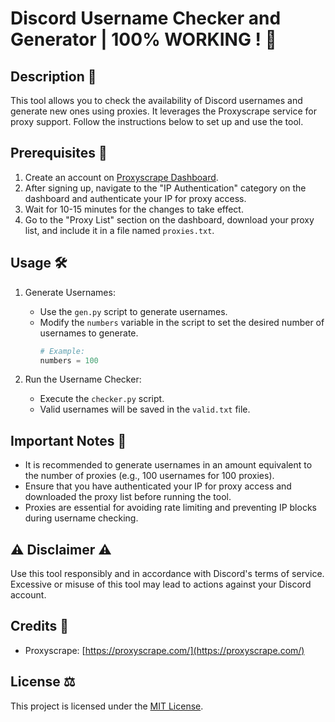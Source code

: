 # Discord Username Checker and Generator | 100% WORKING ! 👑

## Description 📜

This tool allows you to check the availability of Discord usernames and generate new ones using proxies. It leverages the Proxyscrape service for proxy support. Follow the instructions below to set up and use the tool.

## Prerequisites 📁 

1. Create an account on [Proxyscrape Dashboard](https://dashboard.proxyscrape.com/sign-up).
2. After signing up, navigate to the "IP Authentication" category on the dashboard and authenticate your IP for proxy access.
3. Wait for 10-15 minutes for the changes to take effect.
4. Go to the "Proxy List" section on the dashboard, download your proxy list, and include it in a file named `proxies.txt`.

## Usage 🛠️

1. Generate Usernames:
   - Use the `gen.py` script to generate usernames.
   - Modify the `numbers` variable in the script to set the desired number of usernames to generate.
     ```python
     # Example:
     numbers = 100
     ```

2. Run the Username Checker:
   - Execute the `checker.py` script.
   - Valid usernames will be saved in the `valid.txt` file.

## Important Notes 📝 

- It is recommended to generate usernames in an amount equivalent to the number of proxies (e.g., 100 usernames for 100 proxies).
- Ensure that you have authenticated your IP for proxy access and downloaded the proxy list before running the tool.
- Proxies are essential for avoiding rate limiting and preventing IP blocks during username checking.

## ⚠️ Disclaimer ⚠️

Use this tool responsibly and in accordance with Discord's terms of service. Excessive or misuse of this tool may lead to actions against your Discord account.

## Credits 👤

- Proxyscrape: [https://proxyscrape.com/](https://proxyscrape.com/)

## License ⚖️

This project is licensed under the [MIT License](LICENSE).
